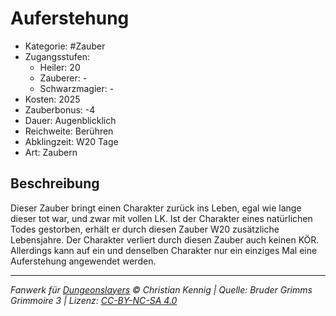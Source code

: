 # Auferstehung

- Kategorie: #Zauber
- Zugangsstufen:
  - Heiler: 20
  - Zauberer: -
  - Schwarzmagier: -
- Kosten: 2025
- Zauberbonus: -4
- Dauer: Augenblicklich
- Reichweite: Berühren
- Abklingzeit: W20 Tage
- Art: Zaubern

## Beschreibung

Dieser Zauber bringt einen Charakter zurück ins Leben, egal wie lange dieser tot war, und zwar mit vollen LK. Ist der Charakter eines natürlichen Todes gestorben, erhält er durch diesen Zauber W20 zusätzliche Lebensjahre. Der Charakter verliert durch diesen Zauber auch keinen KÖR. Allerdings kann auf ein und denselben Charakter nur ein einziges Mal eine Auferstehung angewendet werden.

---

_Fanwerk für [Dungeonslayers](https://www.dungeonslayers.net/) © Christian Kennig | Quelle: Bruder Grimms Grimmoire 3 | Lizenz: [CC-BY-NC-SA 4.0](https://creativecommons.org/licenses/by-nc-sa/4.0/deed.de)_
